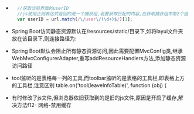 - ```js
    //获取当前界面的userID
    //js使用正则表达式返回的是一个捕获组,若要获取匹配的内容,应获取捕获组中第2个值
    var userID = url.match(/\/user\/(\d+)$/)[1];
    ```
- Spring Boot访问静态资源默认在/resources/static/目录下,如将layui文件夹放在该目录下,则连接路径为:
- Spring Boot默认会阻止所有静态资源访问,因此需要配置MvcConfig类,继承WebMvcConfigurerAdapter,重写addResourceHandlers方法,添加静态资源访问路径

- tool监听的是表格每一列的工具,而toolbar监听的是表格的工具栏,即表格上方的工具栏,注意区别
  table.on('tool(leaveInfoTable)', function (obj) {
- 有时修改了js文件,但浏览器依旧获取到的是旧的js文件,原因是开启了缓存,解决方法f12- 网络-禁用缓存
